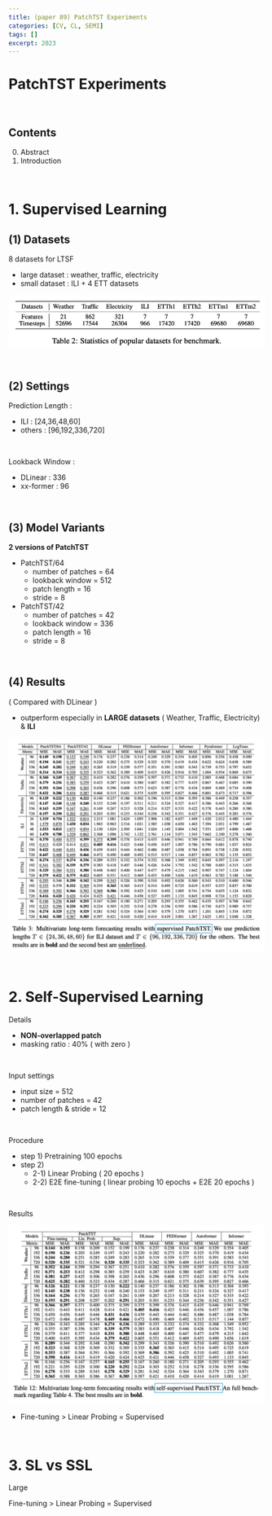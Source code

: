 ```yaml
---
title: (paper 89) PatchTST Experiments
categories: [CV, CL, SEMI]
tags: []
excerpt: 2023
---
```


<script src="https://cdn.mathjax.org/mathjax/latest/MathJax.js?config=TeX-AMS-MML_HTMLorMML" type="text/javascript"></script>
# PatchTST Experiments

<br>

## Contents

0. Abstract
1. Introduction
   


<br>

# 1. Supervised Learning

## (1) Datasets

8 datasets for LTSF

- large dataset : weather, traffic, electricity
- small dataset : ILI + 4 ETT datasets

![figure2](/assets/img/ts/img416.png)

<br>

## (2) Settings

Prediction Length :

- ILI : [24,36,48,60]
- others : [96,192,336,720]

<br>

Lookback Window : 

- DLinear : 336
- xx-former : 96

<br>

## (3) Model Variants 

**2 versions of PatchTST**

- PatchTST/64 
  - number of patches = 64
  - lookback window = 512
  - patch length = 16 
  - stride = 8
- PatchTST/42
  - number of patches = 42
  - lookback window = 336
  - patch length = 16 
  - stride = 8

<br>

## (4) Results

( Compared with DLinear )

- outperform especially in **LARGE datasets** ( Weather, Traffic, Electricity) & **ILI**

![figure2](/assets/img/ts/img417.png)

<br>

# 2. Self-Supervised Learning

Details

- **NON-overlapped patch**
- masking ratio : 40% ( with zero )

<br>

Input settings

- input size = 512
- number of patches = 42
- patch length & stride = 12

<br>

Procedure

- step 1) Pretraining 100 epochs
- step 2)
  - 2-1) Linear Probing ( 20 epochs )
  - 2-2) E2E fine-tuning ( linear probing 10 epochs + E2E 20 epochs )

<br>

Results

![figure2](/assets/img/ts/img418.png)

- Fine-tuning > Linear Probing = Supervised

<br>

# 3. SL vs SSL

Large

Fine-tuning > Linear Probing = Supervised

